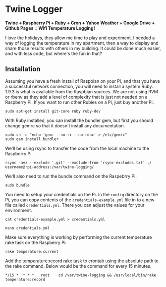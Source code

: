 # Twine Logger

**Twine + Raspberry Pi + Ruby + Cron + Yahoo Weather + Google Drive + Github Pages = Wifi Temperature Logging!**

I love the holidays, they allow me time to play and experiment. I needed a way of logging the temperature in my apartment, then a way to display and share those results with others in my building. It could be done much easier, and with less code, but where's the fun in that?

## Installation

Assuming you have a fresh install of Raspbian on your Pi, and that you have a successful network connection, you will need to install a system Ruby. 1.9.3 is what is available from the Raspbian sources. We are not using RVM or rbenv as they add a level of complexity that is just not needed on a Raspberry Pi. If you want to run other Rubies on a Pi, just buy another Pi.

    sudo apt-get install git-core ruby ruby-dev

With Ruby installed, you can install the bundler gem, but first you should change gemrc so that it doesn't install any documentation.

    sudo sh -c "echo 'gem: --no-ri --no-rdoc' > /etc/gemrc"
    sudo gem install bundler

We'll be using rsync to transfer the code from the local machine to the Raspberry Pi.

    rsync -avz --exclude '.git' --exclude-from 'rsync-excludes.txt' ./ username@rpi-address:/var/twine-logging/

We'll also need to run the bundle command on the Raspebrry Pi.

    sudo bundle

You need to setup your credentials on the Pi. In the `config` directory on the Pi, you can copy contents of the `credentials-example.yml` file in to a new file called `credentials.yml`. There you can adjust the values for your environment.

    cat credentials-example.yml > credentials.yml

    nano credentials.yml

Make sure everything is working by performing the current temperature rake task on the Raspberry Pi.

    rake temperature:current

Add the temperature:record rake task to crontab using the absolute path to the rake command. Below would be the command for every 15 minutes.

	*/15 *  * * *   root    cd /var/twine-logging && /usr/local/bin/rake temperature:record

